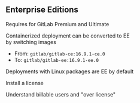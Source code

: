 <!-- .slide: id="gitlab_enterprise" -->
## Enterprise Editions

<i class="fa-duotone fa-building-flag fa-4x"></i> <!-- .element: style="float: right;" -->

Requires for GitLab Premium and Ultimate

Containerized deployment can be converted to EE<br/>by switching images [](https://docs.gitlab.com/ee/install/docker.html#convert-community-edition-to-enterprise-edition)
- From: `gitlab/gitlab-ce:16.9.1-ce.0`
- To: `gitlab/gitlab-ee:16.9.1-ee.0`

Deployments with Linux packages are EE by default [](https://about.gitlab.com/install/)

Install a license [](https://docs.gitlab.com/ee/administration/license.html)

Understand billable users [](https://docs.gitlab.com/ee/subscriptions/self_managed/#billable-users) and "over license" [](https://about.gitlab.com/pricing/licensing-faq/#what-does-users-over-license-mean)